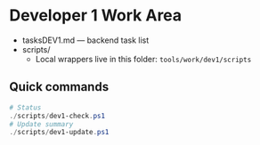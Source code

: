 # Developer 1 Work Area

- tasksDEV1.md — backend task list
- scripts/
  - Local wrappers live in this folder: `tools/work/dev1/scripts`

## Quick commands
```powershell
# Status
./scripts/dev1-check.ps1
# Update summary
./scripts/dev1-update.ps1
```
